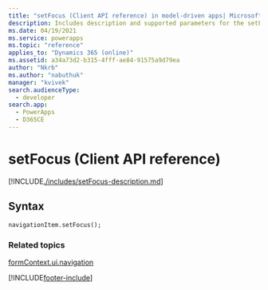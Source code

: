 ```yaml
---
title: "setFocus (Client API reference) in model-driven apps| MicrosoftDocs"
description: Includes description and supported parameters for the setFocus method.
ms.date: 04/19/2021
ms.service: powerapps
ms.topic: "reference"
applies_to: "Dynamics 365 (online)"
ms.assetid: a34a73d2-b315-4fff-ae84-91575a9d79ea
author: "Nkrb"
ms.author: "nabuthuk"
manager: "kvivek"
search.audienceType: 
  - developer
search.app: 
  - PowerApps
  - D365CE
---
```

# setFocus (Client API reference)



[!INCLUDE[./includes/setFocus-description.md](./includes/setFocus-description.md)]

## Syntax

`navigationItem.setFocus();`

### Related topics

[formContext.ui.navigation](../formContext-ui-navigation.md)





[!INCLUDE[footer-include](../../../../../includes/footer-banner.md)]